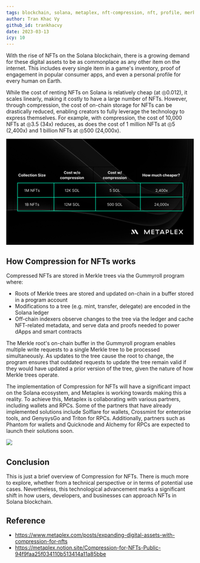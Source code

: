 ```yaml
---
tags: blockchain, solana, metaplex, nft-compression, nft, profile, merkle-trees, indexer
author: Tran Khac Vy
github_id: trankhacvy
date: 2023-03-13
icy: 10
---
```


With the rise of NFTs on the Solana blockchain, there is a growing demand for these digital assets to be as commonplace as any other item on the internet. This includes every single item in a game's inventory, proof of engagement in popular consumer apps, and even a personal profile for every human on Earth.

While the cost of renting NFTs on Solana is relatively cheap (at ◎0.012), it scales linearly, making it costly to have a large number of NFTs. However, through compression, the cost of on-chain storage for NFTs can be drastically reduced, enabling creators to fully leverage the technology to express themselves. For example, with compression, the cost of 10,000 NFTs at ◎3.5 (34x) reduces, as does the cost of 1 million NFTs at ◎5 (2,400x) and 1 billion NFTs at ◎500 (24,000x).

![](_assets/metaplex-nft-compression-cost-comparation.png)

## How Compression for NFTs works
Compressed NFTs are stored in Merkle trees via the Gummyroll program where:

- Roots of Merkle trees are stored and updated on-chain in a buffer stored in a program account
- Modifications to a tree (e.g. mint, transfer, delegate) are encoded in the Solana ledger
- Off-chain indexers observe changes to the tree via the ledger and cache NFT-related metadata, and serve data and proofs needed to power dApps and smart contracts

The Merkle root's on-chain buffer in the Gummyroll program enables multiple write requests to a single Merkle tree to be processed simultaneously. As updates to the tree cause the root to change, the program ensures that outdated requests to update the tree remain valid if they would have updated a prior version of the tree, given the nature of how Merkle trees operate.

The implementation of Compression for NFTs will have a significant impact on the Solana ecosystem, and Metaplex is working towards making this a reality. To achieve this, Metaplex is collaborating with various partners, including wallets and RPCs. Some of the partners that have already implemented solutions include Solflare for wallets, Crossmint for enterprise tools, and GenysysGo and Triton for RPCs. Additionally, partners such as Phantom for wallets and Quicknode and Alchemy for RPCs are expected to launch their solutions soon.

![](_assets/metaplex-nft-compression-how-it-work.png.png)

## Conclusion
This is just a brief overview of Compression for NFTs. There is much more to explore, whether from a technical perspective or in terms of potential use cases. Nevertheless, this technological advancement marks a significant shift in how users, developers, and businesses can approach NFTs in Solana blockchain.

## Reference
- https://www.metaplex.com/posts/expanding-digital-assets-with-compression-for-nfts
- https://metaplex.notion.site/Compression-for-NFTs-Public-94f9faa25f034110b513414a11a85bbe
